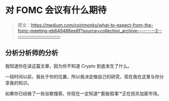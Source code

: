 # 对 FOMC 会议有什么期待

> 原文：<https://medium.com/coinmonks/what-to-expect-from-the-fomc-meeting-eb649486ee8f?source=collection_archive---------2----------------------->

## 分析分析师的分析

我知道你在读这篇文章，因为你不知道 Crypto 到底发生了什么。

一段时间以前，我处于你的位置，所以我决定做自己的研究，现在我在这里与你分享我的知识。

如果你已经做了一些谷歌搜索，你现在一定知道*‘膨胀叙事’*正在扼杀加密市场。